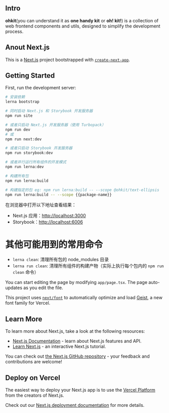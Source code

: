 ## Intro
**ohkit**(you can understand it as **one handy kit** or **oh! kit!**) is a collection of web frontend components and utils, designed to simplify the development process.

## Anout Next.js

This is a [Next.js](https://nextjs.org) project bootstrapped with [`create-next-app`](https://nextjs.org/docs/app/api-reference/cli/create-next-app).

## Getting Started

First, run the development server:

```bash
# 安装依赖
lerna bootstrap

# 同时启动 Next.js 和 Storybook 开发服务器
npm run site

# 或者只启动 Next.js 开发服务器（使用 Turbopack）
npm run dev
# 或
npm run next:dev

# 或者只启动 Storybook 开发服务器
npm run storybook:dev

# 或者并行运行所有组件的开发模式
npm run lerna:dev

# 构建所有包
npm run lerna:build

# 构建指定的包 eg: npm run lerna:build -- --scope @ohkit/text-ellipsis
npm run lerna:build -- --scope {{package-name}}
```

在浏览器中打开以下地址查看结果：
- Next.js 应用：[http://localhost:3000](http://localhost:3000)
- Storybook：[http://localhost:6006](http://localhost:6006)

# 其他可能用到的常用命令
- `lerna clean`: 清理所有包的 node_modules 目录
- `lerna run clean`: 清理所有组件的构建产物（实际上执行每个包内的 `npm run clean` 命令）


You can start editing the page by modifying `app/page.tsx`. The page auto-updates as you edit the file.

This project uses [`next/font`](https://nextjs.org/docs/app/building-your-application/optimizing/fonts) to automatically optimize and load [Geist](https://vercel.com/font), a new font family for Vercel.

## Learn More

To learn more about Next.js, take a look at the following resources:

- [Next.js Documentation](https://nextjs.org/docs) - learn about Next.js features and API.
- [Learn Next.js](https://nextjs.org/learn) - an interactive Next.js tutorial.

You can check out [the Next.js GitHub repository](https://github.com/vercel/next.js) - your feedback and contributions are welcome!

## Deploy on Vercel

The easiest way to deploy your Next.js app is to use the [Vercel Platform](https://vercel.com/new?utm_medium=default-template&filter=next.js&utm_source=create-next-app&utm_campaign=create-next-app-readme) from the creators of Next.js.

Check out our [Next.js deployment documentation](https://nextjs.org/docs/app/building-your-application/deploying) for more details.
